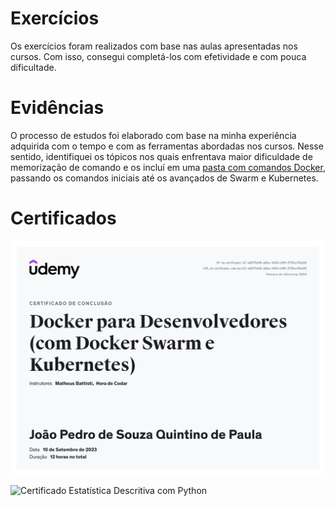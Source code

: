 # Exercícios

Os exercícios foram realizados com base nas aulas apresentadas nos cursos. Com isso, consegui completá-los com efetividade e com pouca dificultade.


# Evidências

O processo de estudos foi elaborado com base na minha experiência adquirida com o tempo e com as ferramentas abordadas nos cursos. Nesse sentido, identifiquei os tópicos nos quais enfrentava maior dificuldade de memorização de comando e os incluí em uma [pasta com comandos Docker](/Sprint%204/evidencias/), passando os comandos iniciais até os avançados de Swarm e Kubernetes.

# Certificados

![Certificado Docker para Desenvovedores (com Docker Swarm e Kubernetes)](certificados/Docker%20para%20Desenvovedores%20(com%20Docker%20Swarm%20e%20Kubernetes).jpg)

![Certificado Estatística Descritiva com Python](certificados/Estatística%20Descritiva%20com%20Python.jpg)